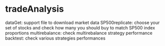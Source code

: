 # tradeAnalysis
dataGet:
support file to download market data
SP500replicate:
choose your set of stocks and check how many you should buy to match SP500 index proportions
multirebalance:
check multirebalance strategy performance
backtest:
check various strategies performances
